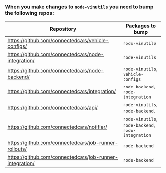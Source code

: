 ### When you make changes to `node-vinutils` you need to bump the following repos:

| Repository                                               | Packages to bump                                    |
| -------------------------------------------------------- | --------------------------------------------------- |
| https://github.com/connectedcars/vehicle-configs/        | `node-vinutils`                                     |
| https://github.com/connectedcars/node-integration/       | `node-vinutils`                                     |
| https://github.com/connectedcars/node-backend/           | `node-vinutils`, `vehicle-configs`                  |
| https://github.com/connectedcars/integration/            | `node-backend`, `node-integration`                  |
| https://github.com/connectedcars/api/                    | `node-vinutils`, `node-backend`.                    |
| https://github.com/connectedcars/notifier/               | `node-vinutils`, `node-backend`, `node-integration` |
| https://github.com/connectedcars/job-runner-rollouts/    | `node-backend`                                      |
| https://github.com/connectedcars/job-runner-integration/ | `node-backend`                                      |
